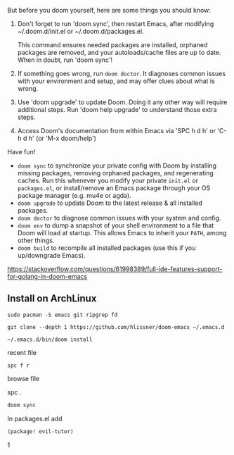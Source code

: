 But before you doom yourself, here are some things you should know:

1. Don't forget to run 'doom sync', then restart Emacs, after modifying
   ~/.doom.d/init.el or ~/.doom.d/packages.el.

   This command ensures needed packages are installed, orphaned packages are
   removed, and your autoloads/cache files are up to date. When in doubt, run
   'doom sync'!

2. If something goes wrong, run `doom doctor`. It diagnoses common issues with
   your environment and setup, and may offer clues about what is wrong.

3. Use 'doom upgrade' to update Doom. Doing it any other way will require
   additional steps. Run 'doom help upgrade' to understand those extra steps.

4. Access Doom's documentation from within Emacs via 'SPC h d h' or 'C-h d h'
   (or 'M-x doom/help')

Have fun!



- `doom sync` to synchronize your private config with Doom by installing missing packages, removing orphaned packages, and regenerating caches. Run this whenever you modify your private `init.el` or `packages.el`, or install/remove an Emacs package through your OS package manager (e.g. mu4e or agda).
- `doom upgrade` to update Doom to the latest release & all installed packages.
- `doom doctor` to diagnose common issues with your system and config.
- `doom env` to dump a snapshot of your shell environment to a file that Doom will load at startup. This allows Emacs to inherit your `PATH`, among other things.
- `doom build` to recompile all installed packages (use this if you up/downgrade Emacs).



https://stackoverflow.com/questions/61998389/full-ide-features-support-for-golang-in-doom-emacs



## Install on ArchLinux



```
sudo pacman -S emacs git ripgrep fd
```

```
git clone --depth 1 https://github.com/hlissner/doom-emacs ~/.emacs.d
```

```
~/.emacs.d/bin/doom install
```



recent file

```
spc f r
```

browse file

spc .





```bash
doom sync
```

In packages.el add

```lisp
(package! evil-tutor)
```

1





















